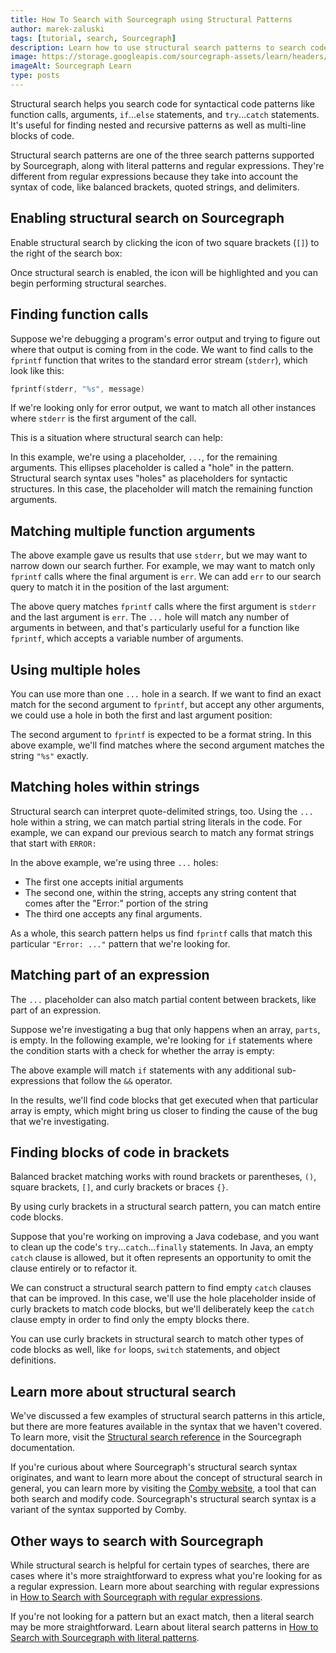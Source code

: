 ```yaml
---
title: How To Search with Sourcegraph using Structural Patterns
author: marek-zaluski
tags: [tutorial, search, Sourcegraph]
description: Learn how to use structural search patterns to search code on Sourcegraph.
image: https://storage.googleapis.com/sourcegraph-assets/learn/headers/sourcegraph-learn-header-10.png
imageAlt: Sourcegraph Learn
type: posts
---
```


Structural search helps you search code for syntactical code patterns like function calls, arguments, `if`...`else` statements, and `try`...`catch` statements. It's useful for finding nested and recursive patterns as well as multi-line blocks of code.

Structural search patterns are one of the three search patterns supported by Sourcegraph, along with literal patterns and regular expressions. They're different from regular expressions because they take into account the syntax of code, like balanced brackets, quoted strings, and delimiters.

## Enabling structural search on Sourcegraph

Enable structural search by clicking the icon of two square brackets (`[]`) to the right of the search box:

<GifLikeVideo url="https://storage.googleapis.com/sourcegraph-assets/learn/tutorial-images/enable-structural-search.mp4"/>

Once structural search is enabled, the icon will be highlighted and you can begin performing structural searches.

## Finding function calls

Suppose we're debugging a program's error output and trying to figure out where that output is coming from in the code. We want to find calls to the `fprintf` function that writes to the standard error stream (`stderr`), which look like this:

```c
fprintf(stderr, "%s", message)
```

If we're looking only for error output, we want to match all other instances where `stderr` is the first argument of the call.

This is a situation where structural search can help:

<SourcegraphSearch query="fprintf(stderr, ...) lang:c repo:^github\.com/torvalds/linux$ " patternType="structural" />

In this example, we're using a placeholder, `...`, for the remaining arguments. This ellipses placeholder is called a "hole" in the pattern. Structural search syntax uses "holes" as placeholders for syntactic structures. In this case, the placeholder will match the remaining function arguments.

## Matching multiple function arguments

The above example gave us results that use `stderr`, but we may want to narrow down our search further. For example, we may want to match only `fprintf` calls where the final argument is `err`. We can add `err` to our search query to match it in the position of the last argument:

<SourcegraphSearch query="fprintf(stderr, ..., err) lang:c repo:^github\.com/torvalds/linux$ " patternType="structural" />

The above query matches `fprintf` calls where the first argument is `stderr` and the last argument is `err`. The `...` hole will match any number of arguments in between, and that's particularly useful for a function like `fprintf`, which accepts a variable number of arguments.

## Using multiple holes

You can use more than one `...` hole in a search. If we want to find an exact match for the second argument to `fprintf`, but accept any other arguments, we could use a hole in both the first and last argument position:

<SourcegraphSearch query='fprintf(..., "%s", ...) lang:c repo:^github\.com/torvalds/linux$' patternType="structural" />

The second argument to `fprintf` is expected to be a format string. In this above example, we'll find matches where the second argument matches the string `"%s"` exactly.

## Matching holes within strings

Structural search can interpret quote-delimited strings, too. Using the `...` hole within a string, we can match partial string literals in the code. For example, we can expand our previous search to match any format strings that start with `ERROR:`

<SourcegraphSearch query='fprintf(..., "ERROR: ...", ...) lang:c repo:^github\.com/torvalds/linux$' patternType="structural" />

In the above example, we're using three `...` holes:

- The first one accepts initial arguments
- The second one, within the string, accepts any string content that comes after the "Error:" portion of the string
- The third one accepts any final arguments.

As a whole, this search pattern helps us find `fprintf` calls that match this particular `"Error: ..."` pattern that we're looking for.

## Matching part of an expression

The `...` placeholder can also match partial content between brackets, like part of an expression.

Suppose we're investigating a bug that only happens when an array, `parts`, is empty. In the following example, we're looking for `if` statements where the condition starts with a check for whether the array is empty:

<SourcegraphSearch query="if (!parts.length && ...) { ... } lang:javascript repo:^github\.com/google/.* count:all" patternType="structural" />

The above example will match `if` statements with any additional sub-expressions that follow the `&&` operator.

In the results, we'll find code blocks that get executed when that particular array is empty, which might bring us closer to finding the cause of the bug that we're investigating.

## Finding blocks of code in brackets

Balanced bracket matching works with round brackets or parentheses, `()`, square brackets, `[]`, and curly brackets or braces `{}`.

By using curly brackets in a structural search pattern, you can match entire code blocks.

Suppose that you're working on improving a Java codebase, and you want to clean up the code's `try`...`catch`...`finally` statements. In Java, an empty `catch` clause is allowed, but it often represents an opportunity to omit the clause entirely or to refactor it.

We can construct a structural search pattern to find empty `catch` clauses that can be improved. In this case, we'll use the hole placeholder inside of curly brackets to match code blocks, but we'll deliberately keep the `catch` clause empty in order to find only the empty blocks there.

<SourcegraphSearch query="try {...} catch (...) { } finally {...} lang:java repo:^github\.com/elastic/elasticsearch$" patternType="structural" />

You can use curly brackets in structural search to match other types of code blocks as well, like `for` loops, `switch` statements, and object definitions.

## Learn more about structural search

We've discussed a few examples of structural search patterns in this article, but there are more features available in the syntax that we haven't covered. To learn more, visit the [Structural search reference](https://docs.sourcegraph.com/code_search/reference/structural) in the Sourcegraph documentation.

If you're curious about where Sourcegraph's structural search syntax originates, and want to learn more about the concept of structural search in general, you can learn more by visiting the [Comby website](https://comby.dev/), a tool that can both search and modify code. Sourcegraph's structural search syntax is a variant of the syntax supported by Comby.

## Other ways to search with Sourcegraph

While structural search is helpful for certain types of searches, there are cases where it's more straightforward to express what you're looking for as a regular expression. Learn more about searching with regular expressions in [How to Search with Sourcegraph with regular expressions](/regular-expression-patterns).

If you're not looking for a pattern but an exact match, then a literal search may be more straightforward. Learn about literal search patterns in [How to Search with Sourcegraph with literal patterns](/literal-search-patterns).
